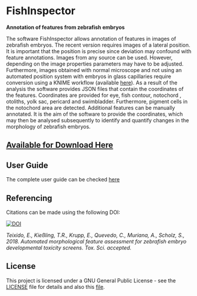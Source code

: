 # FishInspector
**Annotation of features from zebrafish embryos**

The software FishInspector allows annotation of features in images of zebrafish embryos. The recent version requires images of a lateral position. It is important that the position is precise since deviation may confound with feature annotations. Images from any source can be used. However, depending on the image properties parameters may have to be adjusted. Furthermore, images obtained with normal microscope and not using an automated position system with embryos in glass capillaries require conversion using a KNIME workflow (available [here](https://github.com/eteixido/Knime-workflows-FishInspector)). As a result of the analysis the software provides JSON files that contain the coordinates of the features. Coordinates are provided for eye, fish contour, notochord , otoliths, yolk sac, pericard and swimbladder. Furthermore, pigment cells in the notochord area are detected. Additional features can be manually annotated. It is the aim of the software to provide the coordinates, which may then be analysed subsequently to identify and quantify changes in the morphology of zebrafish embryos.

## [Available for Download Here](https://github.com//sscholz-UFZ/FishInspector/releases)

## User Guide

The complete user guide can be checked [here](https://github.com/sscholz-UFZ/FishInspector/blob/master/docs/Index.md)

## Referencing

Citations can be made using the following DOI:

[![DOI](https://zenodo.org/badge/DOI/10.5281/zenodo.1422642.svg)](https://doi.org/10.5281/zenodo.1422642)

*Teixido, E., Kießling, T.R., Krupp, E., Quevedo, C., Muriana, A., Scholz, S., 2018. Automated morphological feature assessment for zebrafish embryo developmental toxicity screens. Tox. Sci. accepted.*

## License

This project is licensed under a GNU General Public License - see the [LICENSE](LICENSE) file for details and also this [file](License.txt). 



